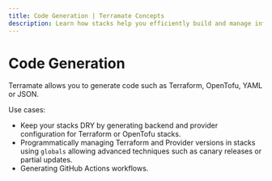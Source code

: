 ```yaml
---
title: Code Generation | Terramate Concepts
description: Learn how stacks help you efficiently build and manage infrastructure as code projects at any scale with technologies such as Terraform.
---
```


# Code Generation

Terramate allows you to generate code such as Terraform, OpenTofu, YAML or JSON.

Use cases:
- Keep your stacks DRY by generating backend and provider configuration for Terraform or OpenTofu stacks.
- Programmatically managing Terraform and Provider versions in stacks using `globals` allowing advanced techniques such as canary releases or partial updates.
- Generating GitHub Actions workflows.
